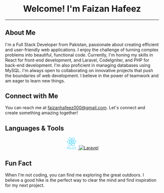 <div style="background-image: url('path/to/your/background.jpg'); background-size: cover; height: 200px;"></div>

<h1 style="text-align: center; font-size: 2em; margin-top: 0;">Welcome! I'm Faizan Hafeez</h1>

<hr>

## About Me

<p>
  I'm a Full Stack Developer from Pakistan, passionate about creating efficient and user-friendly web applications. 
  I enjoy the challenge of turning complex problems into beautiful, functional code. 
  Currently, I'm honing my skills in React for front-end development, and Laravel, CodeIgniter, and PHP for back-end development. 
  I'm also proficient in managing databases using MySQL. 
  I'm always open to collaborating on innovative projects that push the boundaries of web development. 
  I believe in the power of teamwork and am eager to learn new things.
</p>

## Connect with Me

<p>
  You can reach me at <a href="mailto:faizanhafeez000@gmail.com">faizanhafeez000@gmail.com</a>. Let's connect and create something amazing together!
</p>

## Languages & Tools

<p align="center">
  <a href="https://reactjs.org/" target="_blank" rel="noreferrer">
    <img src="https://raw.githubusercontent.com/devicons/devicon/master/icons/react/react-original-wordmark.svg" alt="React" width="40" height="40">
  </a>
  <a href="https://laravel.com/" target="_blank" rel="noreferrer">
    <img src="[Laravel Badge URL]" alt="Laravel" width="40" height="40">
  </a>
  </p>

## Fun Fact

<p>
  When I'm not coding, you can find me exploring the great outdoors. I believe a good hike is the perfect way to clear the mind and find inspiration for my next project.
</p>
